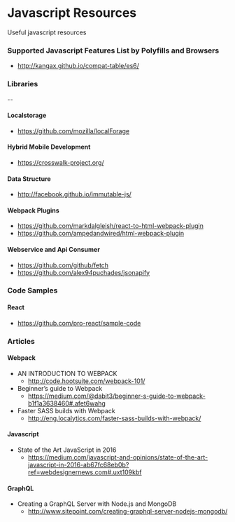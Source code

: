 # Javascript Resources
Useful javascript resources

### Supported Javascript Features List by Polyfills and Browsers

+ http://kangax.github.io/compat-table/es6/

### Libraries
--
#### Localstorage
+ https://github.com/mozilla/localForage

#### Hybrid Mobile Development
+ https://crosswalk-project.org/

#### Data Structure
+ http://facebook.github.io/immutable-js/

#### Webpack Plugins

+ https://github.com/markdalgleish/react-to-html-webpack-plugin
+ https://github.com/ampedandwired/html-webpack-plugin

#### Webservice and Api Consumer

+ https://github.com/github/fetch
+ https://github.com/alex94puchades/jsonapify

### Code Samples
#### React

+ https://github.com/pro-react/sample-code

### Articles
#### Webpack
+ AN INTRODUCTION TO WEBPACK
  + http://code.hootsuite.com/webpack-101/
+ Beginner’s guide to Webpack
  + https://medium.com/@dabit3/beginner-s-guide-to-webpack-b1f1a3638460#.afet6wahg
+ Faster SASS builds with Webpack
  + http://eng.localytics.com/faster-sass-builds-with-webpack/

#### Javascript
+ State of the Art JavaScript in 2016
  + https://medium.com/javascript-and-opinions/state-of-the-art-javascript-in-2016-ab67fc68eb0b?ref=webdesignernews.com#.uxt109kbf

#### GraphQL
+ Creating a GraphQL Server with Node.js and MongoDB
  + http://www.sitepoint.com/creating-graphql-server-nodejs-mongodb/
